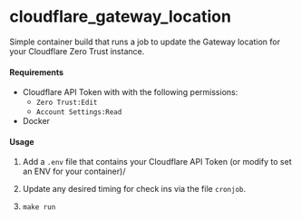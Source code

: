 # cloudflare_gateway_location

Simple container build that runs a job to update the Gateway location for your Cloudflare Zero Trust instance.  

####  Requirements
- Cloudflare API Token with with the following permissions:
    - `Zero Trust:Edit`
    - `Account Settings:Read`
- Docker

#### Usage
1. Add a `.env` file that contains your Cloudflare API Token (or modify to set an ENV for your container)/

2. Update any desired timing for check ins via the file `cronjob`.

3. `make run`
